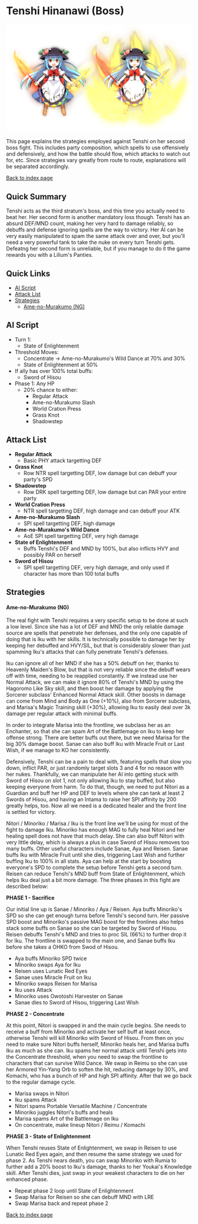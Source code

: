 # Tenshi Hinanawi (Boss)

![](img/tenshi2.png)

This page explains the strategies employed against Tenshi on her second boss fight. This includes party composition, which spells to use offensively and defensively, and how the battle should flow, which attacks to watch out for, etc. Since strategies vary greatly from route to route, explanations will be separated accordingly.

[Back to index page](../index.md)

## Quick Summary

Tenshi acts as the third stratum's boss, and this time you actually need to beat her. Her second form is another mandatory loss though. Tenshi has an absurd DEF/MND count, making her very hard to damage reliably, so debuffs and defense ignoring spells are the way to victory. Her AI can be very easily manipulated to spam the same attack over and over, but you'll need a very powerful tank to take the nuke on every turn Tenshi gets. Defeatng her second form is unreliable, but if you manage to do it the game rewards you with a Lilium's Panties.

## Quick Links
* [AI Script](#script)
* [Attack List](#attacks)
* [Strategies](#strats)
	* [Ame-no-Murakumo (NG)](#ng-murakumo)

## <a id="script"></a>AI Script

* Turn 1:
	* State of Enlightenment
* Threshold Moves:
	* Concentrate -> Ame-no-Murakumo's Wild Dance at 70% and 30%
	* State of Enlightenment at 50%
* If ally has over 100% total buffs:
	* Sword of Hisou
* Phase 1: Any HP
	* 20% chance to either:
		* Regular Attack
		* Ame-no-Murakumo Slash
		* World Cration Press
		* Grass Knot
		* Shadowstep

## <a id="attacks"></a>Attack List

* **Regular Attack**
	* Basic PHY attack targetting DEF
* **Grass Knot**
	* Row NTR spell targetting DEF, low damage but can debuff your party's SPD
* **Shadowstep**
	* Row DRK spell targetting DEF, low damage but can PAR your entire party
* **World Cration Press**
	* NTR spell targetting DEF, high damage and can debuff your ATK
* **Ame-no-Murakumo Slash**
	* SPI spell targetting DEF, high damage
* **Ame-no-Murakumo's Wild Dance**
	* AoE SPI spell targetting DEF, very high damage
* **State of Enlightenment**
	* Buffs Tenshi's DEF and MND by 100%, but also inflicts HVY and possibly PAR on herself
* **Sword of Hisou**
	* SPI spell targetting DEF, very high damage, and only used if character has more than 100 total buffs

## <a id="strats"></a>Strategies

#### <a id="ng-murakumo"></a>Ame-no-Murakumo (NG)

The real fight with Tenshi requires a very specific setup to be done at such a low level. Since she has a lot of DEF and MND the only reliable damage source are spells that penetrate her defenses, and the only one capable of doing that is Iku with her skills. It is technically possible to damage her by keeping her debuffed and HVY/SIL, but that is considerably slower than just spamming Iku's attacks that can fully penetrate Tenshi's defenses.

Iku can ignore all of her MND if she has a 50% debuff on her, thanks to Heavenly Maiden's Blow, but that is not very reliable since the debuff wears off with time, needing to be reapplied constantly. If we instead use her Normal Attack, we can make it ignore 80% of Tenshi's MND by using the Hagoromo Like Sky skill, and then boost her damage by applying the Sorcerer subclass' Enhanced Normal Attack skill. Other boosts in damage can come from Mind and Body as One (+10%), also from Sorcerer subclass, and Marisa's Magic Training skill (+30%), allowing Iku to easily deal over 3k damage per regular attack with minimal buffs.

In order to integrate Marisa into the frontline, we subclass her as an Enchanter, so that she can spam Art of the Battlemage on Iku to keep her offense strong. There are better buffs out there, but we need Marisa for the big 30% damage boost. Sanae can also buff Iku with Miracle Fruit or Last Wish, if we manage to KO her consistently.

Defensively, Tenshi can be a pain to deal with, featuring spells that slow you down, inflict PAR, or just randomly target slots 3 and 4 for no reason with her nukes. Thankfully, we can manipulate her AI into getting stuck with Sword of Hisou on slot 1, not only allowing Iku to stay buffed, but also keeping everyone from harm. To do that, though, we need to put Nitori as a Guardian and buff her HP and DEF to levels where she can tank at least 2 Swords of Hisou, and having an Intama to raise her SPI affinity by 200 greatly helps, too. Now all we need is a dedicated healer and the front line is settled for victory.

Nitori / Minoriko / Marisa / Iku is the front line we'll be using for most of the fight to damage Iku. Minoriko has enough MAG to fully heal Nitori and her healing spell does not have that much delay. She can also buff Nitori with very little delay, which is always a plus in case Sword of Hisou removes too many buffs. Other useful characters include Sanae, Aya and Reisen. Sanae buffs Iku with Miracle Fruit until she dies, triggering Last Wish and further buffing Iku to 100% in all stats. Aya can help at the start by boosting everyone's SPD to complete the setup before Tenshi gets a second turn. Reisen can reduce Tenshi's MND buff from State of Enlightenment, which helps Iku deal just a bit more damage. The three phases in this fight are described below:

**PHASE 1 - Sacrifice**

Our initial line up is Sanae / Minoriko / Aya / Reisen. Aya buffs Minoriko's SPD so she can get enough turns before Tenshi's second turn. Her passive SPD boost and Minoriko's passive MAG boost for the fronlines also helps stack some buffs on Sanae so she can be targeted by Sword of Hisou. Reisen debuffs Tenshi's MND and tries to proc SIL (66%) to further drop it for Iku. The frontline is swapped to the main one, and Sanae buffs Iku before she takes a OHKO from Swod of Hisou.

* Aya buffs Minoriko SPD twice
* Minoriko swaps Aya for Iku
* Reisen uses Lunatic Red Eyes
* Sanae uses Miracle Fruit on Iku
* Minoriko swaps Reisen for Marisa
* Iku uses Attack
* Minoriko uses Owotoshi Harvester on Sanae
* Sanae dies to Sword of Hisou, triggering Last Wish

**PHASE 2 - Concentrate**

At this point, Nitori is swapped in and the main cycle begins. She needs to receive a buff from Minoriko and activate her self buff at least once, otherwise Tenshi will kill Minoriko with Sword of Hisou. From then on you need to make sure Nitori buffs herself, Minoriko heals her, and Marisa buffs Iku as much as she can. Iku spams her normal attack until Tenshi gets into the Concentrate threshold, when you need to swap the frontline to characters that can survive Wild Dance. We swap in Reimu so she can use her Armored Yin-Yang Orb to soften the hit, reducing damage by 30%, and Komachi, who has a bunch of HP and high SPI affinity. After that we go back to the regular damage cycle.

* Marisa swaps in Nitori
* Iku spams Attack
* Nitori spams Portable Versatile Machine / Concentrate
* Minoriko juggles Nitori's buffs and heals
* Marisa spams Art of the Battlemage on Iku
* On concentrate, make lineup Nitori / Reimu / Komachi

**PHASE 3 - State of Enlightenment**

When Tenshi reuses State of Enlightenment, we swap in Reisen to use Lunatic Red Eyes again, and then resume the same strategy we used for phase 2. As Tenshi nears death, you can swap Minoriko with Rumia to further add a 20% boost to Iku's damage, thanks to her Youkai's Knowledge skill. After Tenshi dies, just swap in your weakest characters to die on her enhanced phase.

* Repeat phase 2 loop until State of Enlightenment
* Swap Marisa for Reisen so she can debuff MND with LRE
* Swap Marisa back and repeat phase 2

[Back to index page](../index.md)
